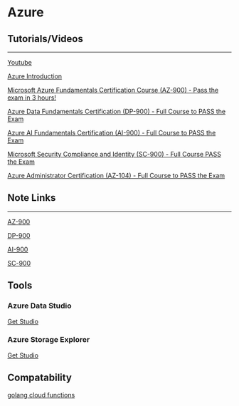 # Azure

## Tutorials/Videos

<hr>

[Youtube](https://www.youtube.com/results?search_query=azure+devops+tutorial+for+beginners)

[Azure Introduction](https://www.youtube.com/watch?v=JhqpF-5E10I)

[Microsoft Azure Fundamentals Certification Course (AZ-900) - Pass the exam in 3 hours!](https://www.youtube.com/watch?v=NKEFWyqJ5XA)

[Azure Data Fundamentals Certification (DP-900) - Full Course to PASS the Exam](https://www.youtube.com/watch?v=P3qmqUZJ7l0)

[Azure AI Fundamentals Certification (AI-900) - Full Course to PASS the Exam](https://www.youtube.com/watch?v=OwZHNH8EfSU)

[Microsoft Security Compliance and Identity (SC-900) - Full Course PASS the Exam](https://www.youtube.com/watch?v=LLKza5oULAA)

[Azure Administrator Certification (AZ-104) - Full Course to PASS the Exam](https://www.youtube.com/watch?v=10PbGbTUSAg)


<!-- 
[Azure DevOps Tutorial For Beginners | Azure DevOps CI/CD Pipeline | Edureka](https://www.youtube.com/watch?v=MOZMw5_fBFA)

[Azure Training | Azure Tutorial | Intellipaat](https://www.youtube.com/watch?v=0bNFkI_0jhc)

[Azure Full Course - Learn Microsoft Azure in 8 Hours | Azure Tutorial For Beginners | Edureka](https://www.youtube.com/watch?v=tDuruX7XSac)

[Azure DevOps Tutorial for Beginners | Azure DevOps | Azure DevOps Boards | Intellipaat](https://www.youtube.com/watch?v=0WlDQakFAwE) -->

## Note Links

<hr>

[AZ-900](notes/AZ-900.md)

[DP-900](notes/DP-900.md)

[AI-900](notes/AI-900.md)

[SC-900](notes/SC-900.md)

## Tools

### Azure Data Studio

[Get Studio](https://docs.microsoft.com/en-us/sql/azure-data-studio/download-azure-data-studio?view=sql-server-ver15)

### Azure Storage Explorer

[Get Studio](https://azure.microsoft.com/en-us/features/storage-explorer/#overview)

## Compatability

[golang cloud functions](https://docs.microsoft.com/en-us/azure/azure-functions/functions-custom-handlers)

